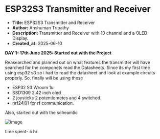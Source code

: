 # ESP32S3 Transmitter and Receiver
- **Title:** ESP32S3 Transmitter and Receiver
- **Author:** Anshuman Tripathy
- **Description:** Transmitter and Receiver with 10 channel and a OLED Display.
- **Created_at:** 2025-06-10

**DAY 1- 17th June 2025: Started out with the Project**

Reasearched and planned out on what features the transmitter will have searched for the componets read the Datasheets. Since its my first time using esp32 s3 so i had to read the datasheet and look at example circuits properly. So, finally will be using these
- ESP32 S3 Wroom 1u
- SSD1309 2.42 inch oled
- 2 joysticks 2 potentiometes and 4 switched.
- nrf24l01 for rf communication.


Also, started out with the scheamtic 

![image](https://github.com/user-attachments/assets/089a61a7-1538-48f8-8a25-32b5308424fc)

time spent- 5 hr

